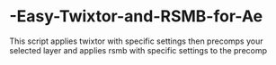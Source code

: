 # -Easy-Twixtor-and-RSMB-for-Ae
This script applies twixtor with specific settings then precomps your selected layer and applies rsmb with specific settings to the precomp

